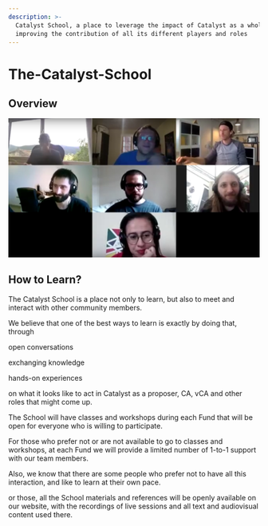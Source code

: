 ```yaml
---
description: >-
  Catalyst School, a place to leverage the impact of Catalyst as a whole by
  improving the contribution of all its different players and roles
---
```


# The-Catalyst-School

## Overview

![First Meeting of the Catalyst School](.gitbook/assets/2021-08-02-16-.png)

## How to Learn?

The Catalyst School is a place not only to learn, but also to meet and interact with other community members. 

We believe that one of the best ways to learn is exactly by doing that, through 

open conversations

exchanging knowledge

hands-on experiences 

on what it looks like to act in Catalyst as a proposer, CA, vCA and other roles that might come up. 

The School will have classes and workshops during each Fund that will be open for everyone who is willing to participate.

For those who prefer not or are not available to go to classes and workshops, at each Fund we will provide a limited number of 1-to-1 support with our team members.

Also, we know that there are some people who prefer not to have all this interaction, and like to learn at their own pace. 

or those, all the School materials and references will be openly available on our website, with the recordings of live sessions and all text and audiovisual content used there.












